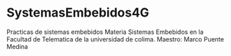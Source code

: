 # SystemasEmbebidos4G
Practicas de sistemas embebidos
Materia Sistemas Embebidos en la Facultad de Telematica de la universidad de colima.
Maestro: Marco Puente Medina
